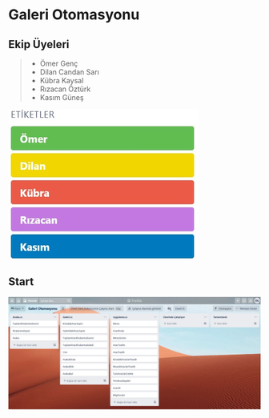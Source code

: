 # Galeri Otomasyonu
## Ekip Üyeleri
> * Ömer Genç
> * Dilan Candan Sarı
> * Kübra Kaysal
> * Rızacan Öztürk
> * Kasım Güneş

![Etiketler](/images/Etiketler.jpg)

## Start
![Başlangıç](/images/Baslangic.jpg)